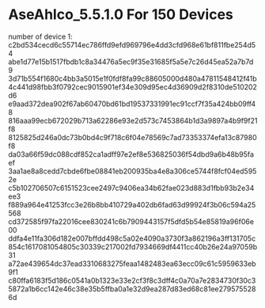 # AseAhlco_5.5.1.0 For 150 Devices
number of device 1:
c2bd534cecd6c55714ec786ffd9efd969796e4dd3cfd968e61bf811fbe254d54
abe1d77e15b1517fbdb1c8a34476a5ec9f35e31685f5a5e7c26d45ea52a7b7d9
3d71b554f1680c4bb3a5015e1f0fdf8fa99c88605000d480a47811548412f41b
4c441d98fbb3f0792cec9015901ef34e309d95ec4d36909d2f8310de510202d6
e9aad372dea902f67ab60470bd61bd19537331991ec91ccf7f35a424bb09ff48
816aaa99ecb672029b713a62286e93e2d573c7453864b1d3a9897a4b9f9f21f8
8125825d246a0dc73b0bd4c9f718c6f04e78569c7ad73353374efa13c87980f8
da03a66f59dc088cdf852ca1adff97e2ef8e536825036f54dbd9a6b48b95faef
3aa1ae8a8cedd7cbde6fbe08841eb200935ba4e8a306ce5744f8fcf04ed5952e
c5b102706507c6151523cee2497c9406ea34b62fae023d883d1fbb93b2e34ee3
f889a964e41253fcc3e26b8bb410729a402db6fad63d99924f3b06c594a25568
cd372585f97fa22016cee830241c6b7909443157f5dfd5b54e85819a96f06e00
ddfa4e11fa306d182e007bffdd498c5a02e4090a3730f3a862196a3ff131705c
854c1617081054805c30339c217002fd7934669df4411cc40b26e24a97059b31
a72ae439654dc37ead3310683275feaa1482483ea63ecc09c61c5959633eb9f1
c80ffa6183f5d186c0541a0b1323e33e2cf3f8c3dff4c0a70a7e2834730f30c3
5872a1b6cc142e46c38e35b5ffba0a1e32d9ea287d83ed68c81ee2795755286d
